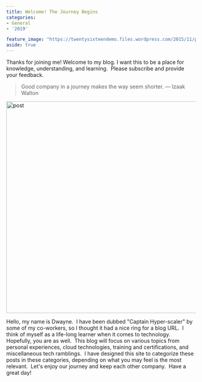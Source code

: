 ```yaml
---
title: Welcome! The Journey Begins
categories:
- General
- '2019'

feature_image: "https://twentysixteendemo.files.wordpress.com/2015/11/post.png"
aside: true
---
```


<p>Thanks for joining me! Welcome to my blog. I want this to be a place for knowledge, understanding, and learning.&nbsp; Please subscribe and provide your feedback.</p>
<blockquote>
<p>Good company in a journey makes the way seem shorter. — Izaak Walton</p>
</blockquote>
<p><img class="size-full wp-image-7" src="https://twentysixteendemo.files.wordpress.com/2015/11/post.png" alt="post" width="1000" height="563"></p>
<p>Hello, my name is Dwayne.&nbsp; I have been dubbed "Captain Hyper-scaler" by some of my co-workers, so I thought it had a nice ring for a blog URL.&nbsp; I think of myself as a life-long learner when it comes to technology.&nbsp; Hopefully, you are as well.&nbsp; This blog will focus on various topics from personal experiences, cloud technologies, training and certifications, and miscellaneous tech ramblings.&nbsp; I have designed this site to categorize these posts in these categories, depending on what you may feel is the most relevant.&nbsp; Let's enjoy our journey and keep each other company.&nbsp; Have a great day!</p>

<!-- wp:paragraph -->
<p></p>
<!-- /wp:paragraph -->